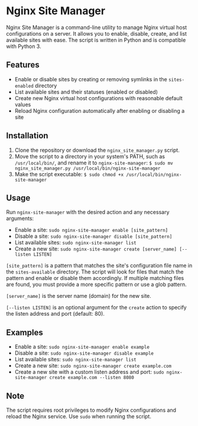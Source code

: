 # Nginx Site Manager

Nginx Site Manager is a command-line utility to manage Nginx virtual host configurations on a server. It allows you to enable, disable, create, and list available sites with ease. The script is written in Python and is compatible with Python 3.

## Features

- Enable or disable sites by creating or removing symlinks in the `sites-enabled` directory
- List available sites and their statuses (enabled or disabled)
- Create new Nginx virtual host configurations with reasonable default values
- Reload Nginx configuration automatically after enabling or disabling a site

## Installation

1. Clone the repository or download the `nginx_site_manager.py` script.
2. Move the script to a directory in your system's PATH, such as `/usr/local/bin/`, and rename it to `nginx-site-manager`: `$ sudo mv nginx_site_manager.py /usr/local/bin/nginx-site-manager`
3. Make the script executable: `$ sudo chmod +x /usr/local/bin/nginx-site-manager`


## Usage

Run `nginx-site-manager` with the desired action and any necessary arguments:

- Enable a site: `sudo nginx-site-manager enable [site_pattern]`
- Disable a site: `sudo nginx-site-manager disable [site_pattern]`
- List available sites: `sudo nginx-site-manager list`
- Create a new site: `sudo nginx-site-manager create [server_name] [--listen LISTEN]`

`[site_pattern]` is a pattern that matches the site's configuration file name in the `sites-available` directory. The script will look for files that match the pattern and enable or disable them accordingly. If multiple matching files are found, you must provide a more specific pattern or use a glob pattern.

`[server_name]` is the server name (domain) for the new site.

`[--listen LISTEN]` is an optional argument for the `create` action to specify the listen address and port (default: 80).

## Examples

- Enable a site: `sudo nginx-site-manager enable example`
- Disable a site: `sudo nginx-site-manager disable example`
- List available sites: `sudo nginx-site-manager list`
- Create a new site: `sudo nginx-site-manager create example.com`
- Create a new site with a custom listen address and port: `sudo nginx-site-manager create example.com --listen 8080`

## Note

The script requires root privileges to modify Nginx configurations and reload the Nginx service. Use `sudo` when running the script.
